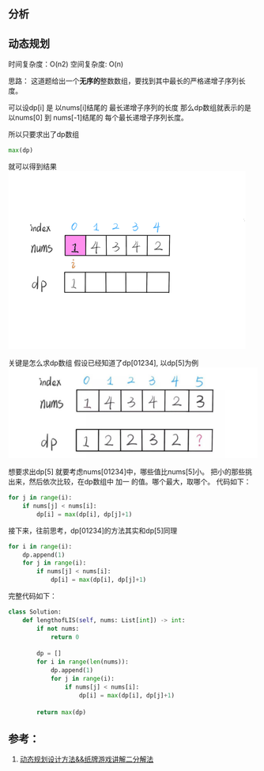 ## 分析

## 动态规划
时间复杂度：O(n2)
空间复杂度: O(n)

思路：
这道题给出一个**无序的**整数数组，要找到其中最长的严格递增子序列长度。

可以设dp[i] 是 以nums[i]结尾的 最长递增子序列的长度
那么dp数组就表示的是 以nums[0] 到 nums[-1]结尾的 每个最长递增子序列长度。

所以只要求出了dp数组
```python
max(dp)
``` 
就可以得到结果
![图 2](images/94e80873a0b8794fac75aa9fd332a37b38227df73f168a1b94a8b6f246fe94d2.gif)  


关键是怎么求dp数组
假设已经知道了dp[01234], 以dp[5]为例
![图 3](images/dc9b2bf9cb20b688010b751fce1c45a2b94c715eb19ab0a33797a7af4898c3bc.png) 

想要求出dp[5] 就要考虑nums[01234]中，哪些值比nums[5]小。
把小的那些挑出来，然后依次比较，在dp数组中 加一 的值。哪个最大，取哪个。
代码如下：
```python
for j in range(i):
    if nums[j] < nums[i]:
        dp[i] = max(dp[i], dp[j]+1)
```
接下来，往前思考，dp[01234]的方法其实和dp[5]同理

```python
for i in range(i):
    dp.append(1)
    for j in range(i):
        if nums[j] < nums[i]:
            dp[i] = max(dp[i], dp[j]+1)
```

完整代码如下：
```python
class Solution:
    def lengthofLIS(self, nums: List[int]) -> int:
        if not nums:
            return 0

        dp = []
        for i in range(len(nums)):
            dp.append(1)
            for j in range(i):
                if nums[j] < nums[i]:
                    dp[i] = max(dp[i], dp[j]+1)
        
        return max(dp)
```



## 参考：
1. [动态规划设计方法&&纸牌游戏讲解二分解法](https://leetcode-cn.com/problems/longest-increasing-subsequence/solution/dong-tai-gui-hua-she-ji-fang-fa-zhi-pai-you-xi-jia/)

